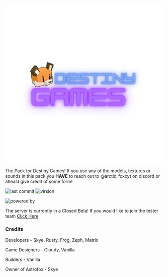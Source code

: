 ![DestinyGames Logo](https://github.com/Astrofox-Studios/DESTINYResource/blob/main/test/test.png)

The Pack for Destiny Games! If you use any of the models, textures or sounds in this pack you **HAVE** to reach out to @arctic_foxxyt on discord or atleast give credit of some form!

![last commit](https://img.shields.io/github/last-commit/Astrofox-Studios/DESTINYResource?style=for-the-badge) ![virsion](https://img.shields.io/badge/Minecraft-1.20.1-8403fc?style=for-the-badge) 

![powered by](https://img.shields.io/badge/Powered_by-Ington-038cfc?style=for-the-badge)

The server is currently in a Closed Beta! If you would like to join the tester team [Click Here](destinygames.org)

### Credits

Developers - Skye, Rusty, Frog, Zeph, Matrix

Game Designers - Cloudy, Vanilla

Builders - Vanilla

Owner of Astrofox - Skye
